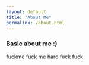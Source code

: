 ```yaml
---
layout: default
title: "About Me"
permalink: /about.html
---
```

### Basic about me :) 
   fuckme
 fuck me hard
 fuck
 fuck